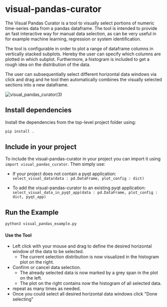 # visual-pandas-curator

The Visual Pandas Curator is a tool to visually select portions of numeric time-series data from a pandas dataframe. The tool is intended to provide an fast interactive way for manual data selection, as can be very useful in for example machine learning, regression or system identification.

The tool is configurable in order to plot a range of dataframe columns in vertically stacked subplots.
Hereby the user can specify which columns are plotted in which subplot. Furthermore, a histogram is included to get a rough idea on the distribution of the data.

The user can subsequentially select different horizontal data windows via click and drag and he tool then automatically combines the visually selected sections into a new dataframe.

![visual_pandas_curator(3)](https://github.com/manumerous/visual_pandas_curator/assets/18735094/29fb830e-3272-418b-b74d-b19283b88fb0)

## Install dependencies

Install the dependencies from the top-level project folder using:

```bash
pip install .
```

## Include in your project

To include the visual-pandas-curator in your project you can import it using `import visual_pandas_curator`. Then simply use:

- If your project does not contain a pyqt application: `select_visual_data(data : pd.DataFrame, plot_config : dict)` 

- To add the visual-pandas-curator to an existing pyqt application: `select_visual_data_in_pyqt_app(data : pd.DataFrame, plot_config : dict, pyqt_app)` 


## Run the Example 

```bash
python3 visual_pandas_example.py
```

#### Use the Tool

- Left click with your mouse and drag to define the desired horizontal window of the data to be selected.
  - The current selection distribution is now visualized in the histogram plot on the right.
- Confirm or cancel data selection.
  - The already selected data is now marked by a grey span in the plot on the left.
  - The plot on the right contains now the histogram of all selected data.
- repeat as many times as needed.
- Once you could select all desired horizontal data windows click "Done selecting"
